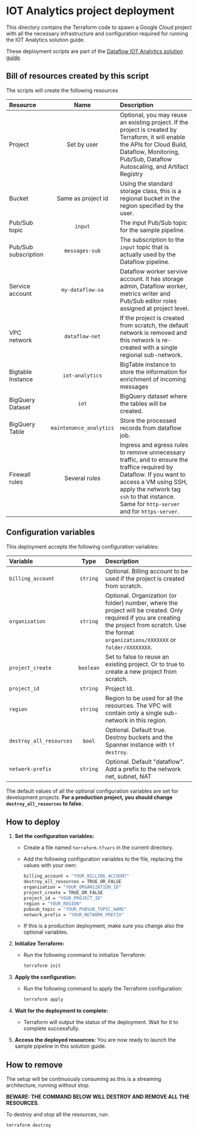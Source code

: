 # IOT Analytics project deployment

This directory contains the Terraform code to spawn a Google Cloud project
with all the necessary infrastructure and configuration required for running
the IOT Analytics solution guide.

These deployment scripts are part of the
[Dataflow IOT Analytics solution guide](../../use_cases/iot_analytics.md).

## Bill of resources created by this script

The scripts will create the following resources

| Resource             |          Name           | Description                                                                                                                                                                                                                                 |
| :------------------- | :---------------------: | :------------------------------------------------------------------------------------------------------------------------------------------------------------------------------------------------------------------------------------------ |
| Project              |       Set by user       | Optional, you may reuse an existing project. If the project is created by Terraform, it will enable the APIs for Cloud Build, Dataflow, Monitoring, Pub/Sub, Dataflow Autoscaling, and Artifact Registry                                    |
| Bucket               |   Same as project id    | Using the standard storage class, this is a regional bucket in the region specified by the user.                                                                                                                                            |
| Pub/Sub topic        |         `input`         | The input Pub/Sub topic for the sample pipeline.                                                                                                                                                                                            |
| Pub/Sub subscription |     `messages-sub`      | The subscription to the `input` topic that is actually used by the Dataflow pipeline.                                                                                                                                                       |
| Service account      |    `my-dataflow-sa`     | Dataflow worker servive account. It has storage admin, Dataflow worker, metrics writer and Pub/Sub editor roles assigned at project level.                                                                                                  |
| VPC network          |     `dataflow-net`      | If the project is created from scratch, the default network is removed and this network is re-created with a single regional sub-network.                                                                                       |
| Bigtable Instance    | `iot-analytics` | BigTable instance to store the information for enrichment of incoming messages                                                                                                                                                              |
| BigQuery Dataset     | `iot` | BigQuery dataset where the tables will be created.                                                                                                                                                                                          |
| BigQuery Table       |       `maintenance_analytics`       | Store the processed records from dataflow job.                                                                                                                                                                                            |
| Firewall rules       |      Several rules      | Ingress and egress rules to remove unnecessary traffic, and to ensure the traffice required by Dataflow. If you want to access a VM using SSH, apply the network tag `ssh` to that instance. Same for `http-server` and for `https-server`. |

## Configuration variables

This deployment accepts the following configuration variables:

| Variable                |   Type    | Description                                                                                                                                                                                            |
| :---------------------- | :-------: | :----------------------------------------------------------------------------------------------------------------------------------------------------------------------------------------------------- |
| `billing_account`       | `string`  | Optional. Billing account to be used if the project is created from scratch.                                                                                                                           |
| `organization`          | `string`  | Optional. Organization (or folder) number, where the project will be created. Only required if you are creating the project from scratch. Use the format `organizations/XXXXXXX` or `folder/XXXXXXXX`. |
| `project_create`        | `boolean` | Set to false to reuse an existing project. Or to true to create a new project from scratch.                                                                                                            |
| `project_id`            | `string`  | Project Id.                                                                                                                                                                                            |
| `region`                | `string`  | Region to be used for all the resources. The VPC will contain only a single sub-network in this region.                                                                                                |
| `destroy_all_resources` |  `bool`   | Optional. Default true. Destroy buckets and the Spanner instance with `tf destroy`.                                                                                                                    |
| `network-prefix`        | `string`  | Optional. Default "dataflow". Add a prefix to the network net, subnet, NAT                                                                                                                             |

The default values of all the optional configuration variables are set for development projects.
**For a production project, you should change `destroy_all_resources` to false.**

## How to deploy

1. **Set the configuration variables:**

   - Create a file named `terraform.tfvars` in the current directory.
   - Add the following configuration variables to the file, replacing the values with your own:

     ```bash
     billing_account = "YOUR_BILLING_ACCOUNT"
     destroy_all_resources = TRUE_OR_FALSE
     organization = "YOUR_ORGANIZATION_ID"
     project_create = TRUE_OR_FALSE
     project_id = "YOUR_PROJECT_ID"
     region = "YOUR_REGION"
     pubsub_topic = "YOUR_PUBSUB_TOPIC_NAME"
     network_prefix = "YOUR_NETWORK_PREFIX"
     ```

   - If this is a production deployment, make sure you change also the optional variables.

2. **Initialize Terraform:**

   - Run the following command to initialize Terraform:

     ```bash
     terraform init
     ```

3. **Apply the configuration:**

   - Run the following command to apply the Terraform configuration:

     ```bash
     terraform apply
     ```

4. **Wait for the deployment to complete:**
   - Terraform will output the status of the deployment. Wait for it to complete successfully.
5. **Access the deployed resources:** You are now ready to launch the sample pipeline in this
   solution guide.

## How to remove

The setup will be continuously consuming as this is a streaming architecture, running without stop.

**BEWARE: THE COMMAND BELOW WILL DESTROY AND REMOVE ALL THE RESOURCES**.

To destroy and stop all the resources, run:

```bash
terraform destroy
```
